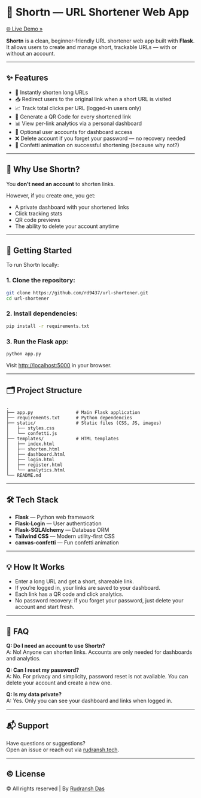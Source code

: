 # 🔗 Shortn — URL Shortener Web App

[🌐 Live Demo »](https://rd9437.pythonanywhere.com/)

**Shortn** is a clean, beginner-friendly URL shortener web app built with **Flask**. It allows users to create and manage short, trackable URLs — with or without an account.

---

## ✨ Features

- 🔗 Instantly shorten long URLs
- 📥 Redirect users to the original link when a short URL is visited
- 📈 Track total clicks per URL (logged-in users only)
- 📸 Generate a QR Code for every shortened link
- 📊 View per-link analytics via a personal dashboard
- 👤 Optional user accounts for dashboard access
- ❌ Delete account if you forget your password — no recovery needed
- 🎉 Confetti animation on successful shortening (because why not?)

---

## 🧠 Why Use Shortn?

You **don’t need an account** to shorten links.

However, if you create one, you get:

- A private dashboard with your shortened links
- Click tracking stats
- QR code previews
- The ability to delete your account anytime

---

## 🚀 Getting Started

To run Shortn locally:

### 1. Clone the repository:

```bash
git clone https://github.com/rd9437/url-shortener.git
cd url-shortener
```

### 2. Install dependencies:

```bash
pip install -r requirements.txt
```

### 3. Run the Flask app:

```bash
python app.py
```

Visit [http://localhost:5000](http://localhost:5000) in your browser.

---

## 🗂️ Project Structure

```
.
├── app.py                # Main Flask application
├── requirements.txt      # Python dependencies
├── static/               # Static files (CSS, JS, images)
│   ├── styles.css
│   └── confetti.js
├── templates/            # HTML templates
│   ├── index.html
│   ├── shorten.html
│   ├── dashboard.html
│   ├── login.html
│   ├── register.html
│   └── analytics.html
└── README.md
```

---

## 🛠️ Tech Stack

- **Flask** — Python web framework
- **Flask-Login** — User authentication
- **Flask-SQLAlchemy** — Database ORM
- **Tailwind CSS** — Modern utility-first CSS
- **canvas-confetti** — Fun confetti animation

---

## 💡 How It Works

- Enter a long URL and get a short, shareable link.
- If you’re logged in, your links are saved to your dashboard.
- Each link has a QR code and click analytics.
- No password recovery: if you forget your password, just delete your account and start fresh.

---

## 🙋 FAQ

**Q: Do I need an account to use Shortn?**  
A: No! Anyone can shorten links. Accounts are only needed for dashboards and analytics.

**Q: Can I reset my password?**  
A: No. For privacy and simplicity, password reset is not available. You can delete your account and create a new one.

**Q: Is my data private?**  
A: Yes. Only you can see your dashboard and links when logged in.

---

## 📬 Support

Have questions or suggestions?  
Open an issue or reach out via [rudransh.tech](https://rudransh.tech).

---

## © License

&copy; <script>document.write(new Date().getFullYear());</script> All rights reserved | By [Rudransh Das](https://rudransh.tech)





